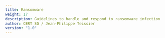```yaml
---
title: Ransomware
weight: 17
description: Guidelines to handle and respond to ransomware infection
author: CERT SG / Jean-Philippe Teissier
version: "1.0"
---
```

